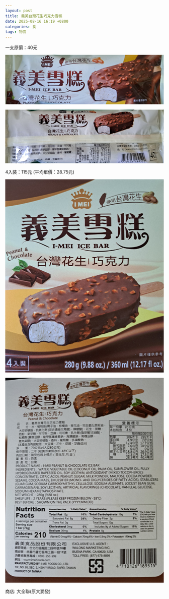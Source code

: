 ```yaml
---
layout: post
title: 義美台灣花生巧克力雪糕
date: 2025-08-16 16:19 +0800
categories: 食
tags: 物價
---
```


一支原價：40元

![一支義美台灣花生巧克力雪糕正面](/images/2025/08/16/20250816_160258.jpg)

![一支義美台灣花生巧克力雪糕背面](/images/2025/08/16/20250816_160316.jpg)

4入裝：115元 (平均單價：28.75元)

![一盒義美台灣花生巧克力雪糕正面](/images/2025/08/16/20250816_160334.jpg)

![一盒義美台灣花生巧克力雪糕背面](/images/2025/08/16/20250816_160325.jpg)

商店: 大全聯(原大潤發)
